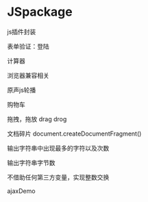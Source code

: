 # JSpackage
js插件封装

表单验证：登陆

计算器

浏览器兼容相关

原声js轮播

购物车

拖拽，拖放 drag drog

文档碎片
	document.createDocumentFragment()
	
输出字符串中出现最多的字符以及次数

输出字符串字节数

不借助任何第三方变量，实现整数交换

ajaxDemo

